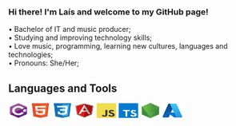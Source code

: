 <div align="left">

<h3>Hi there! I'm Laís and welcome to my GitHub page!</h3>
  </div>  
• Bachelor of IT and music producer;<br>
• Studying and improving technology skills;<br>
• Love music, programming, learning new cultures, languages and technologies;<br>
• Pronouns: She/Her;<br> 
  
<h2>Languages and Tools</h2>

<a href="https://docs.microsoft.com/pt-br/dotnet/csharp/" target="blank"><img align="center" src="https://github.com/devicons/devicon/blob/master/icons/csharp/csharp-original.svg" alt="LCL-CSHARP" height="30" width="40" /></a>
<a href="https://developer.mozilla.org/pt-BR/docs/Web/HTML" target="blank"><img align="center" src="https://github.com/devicons/devicon/blob/master/icons/html5/html5-original.svg" alt="LCL-HMTL" height="30" width="40" /></a>
<a href="https://developer.mozilla.org/pt-BR/docs/Web/CSS/" target="blank"><img align="center" src="https://github.com/devicons/devicon/blob/master/icons/css3/css3-original.svg" alt="LCL-CSS" height="30" width="40" /></a>
<a href="https://angular.io/" target="blank"><img align="center" src="https://github.com/devicons/devicon/blob/master/icons/angularjs/angularjs-original.svg" alt="LCL -ANGULAR" height="30" width="40" /></a>
<a href="https://docs.microsoft.com/pt-br/javascript/" target="blank"><img align="center" src="https://github.com/devicons/devicon/blob/master/icons/javascript/javascript-original.svg" alt="LCL-JS" height="30" width="40" /></a>
<a href="https://docs.microsoft.com/pt-br/learn/modules/typescript-get-started/" target="blank"><img align="center" src="https://github.com/devicons/devicon/blob/master/icons/typescript/typescript-original.svg" alt="LCL-TS" height="30" width="40" /></a>
<a href="https://nodejs.org/en/" target="blank"><img align="center" src="https://github.com/devicons/devicon/blob/master/icons/nodejs/nodejs-original.svg" alt="LCL-NODEMON" height="30" width="40" /></a>
<a href="https://azure.microsoft.com/pt-br/services/devops/#overview" target="blank"><img align="center" src="https://github.com/devicons/devicon/blob/master/icons/azure/azure-original.svg" alt="LCL-DEVOPS" height="30" width="40" /></a>

</p>
</div>  

<!--
easter egg 
-->
 
</p>
<br>

